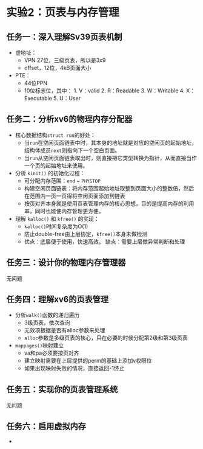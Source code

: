 # 实验2：页表与内存管理

## 任务一：深入理解Sv39页表机制

- 虚地址：
  - VPN 27位，三级页表，所以是3x9
  - offset，12位，4kB页面大小
- PTE：
  - 44位PPN
  - 10位标志位，其中：
        1. V：valid
        2. R：Readable
        3. W：Writable
        4. X：Executable
        5. U：User

## 任务二：分析xv6的物理内存分配器

- 核心数据结构`struct run`的好处：
  - 当`run`在空闲页面链表中时，其本身的地址就是对应的空闲页的起始地址，结构体成员`next`则指向下一个空白页面。
  - 当`run`从空闲页面链表取出时，则直接把它类型转换为指针，从而直接当作一个页的起始地址来使用。
- 分析 `kinit()` 的初始化过程：
  - 可分配内存范围：`end` ~ `PHYSTOP`
  - 构建空闲页面链表：将内存范围起始地址取整到页面大小的整数倍，然后在范围内一页一页得将空闲页面添加到链表
  - 按页对齐本身就是使用页表管理内存的核心思想，目的是提高内存的利用率，同时也能使内存管理更方便。
- 理解 `kalloc()` 和 `kfree()` 的实现：
  - `kalloc()`时间复杂度为O(1)
  - 防止double-free由上层协定，`kfree()`本身未做检测
  - 优点：底层便于使用，快速高效。 缺点：需要上层做异常判断和处理

## 任务三：设计你的物理内存管理器

无问题

## 任务四：理解xv6的页表管理

- 分析`walk()`函数的递归遍历
  - 3级页表，依次查询
  - 无效项根据是否有alloc参数来处理
  - `alloc`参数是多级页表的核心，只在必要的时候分配第2级和第3级页表
- `mappages()`映射建立
  - va和pa必须要按页对齐
  - 建立映射需要在上层提供的perm的基础上添加v权限位
  - 如果出现映射失败的情况，直接返回-1终止

## 任务五：实现你的页表管理系统

无问题

## 任务六：启用虚拟内存

-

